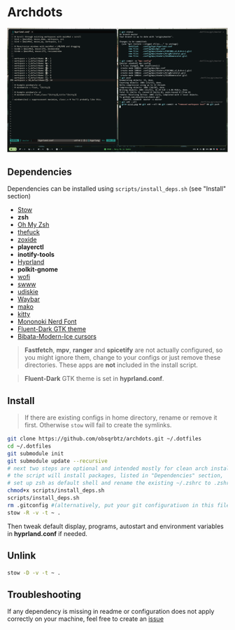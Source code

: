# Archdots

![preview](https://raw.githubusercontent.com/obsqrbtz/archdots/master/scrot.png)

## Dependencies

Dependencies can be installed using `scripts/install_deps.sh` (see "Install" section)

- [Stow](https://www.gnu.org/software/stow)
- **zsh**
- [Oh My Zsh](https://ohmyz.sh)
- [thefuck](https://github.com/nvbn/thefuck)
- [zoxide](https://github.com/ajeetdsouza/zoxide)
- **playerctl**
- **inotify-tools**
- [Hyprland](https://wiki.hyprland.org/Getting-Started/Installation)
- **polkit-gnome**
- [wofi](https://hg.sr.ht/~scoopta/wofi)
- [swww](https://github.com/LGFae/swww)
- [udiskie](https://github.com/coldfix/udiskie)
- [Waybar](https://github.com/Alexays/Waybar)
- [mako](https://github.com/emersion/mako)
- [kitty](https://sw.kovidgoyal.net/kitty/)
- [Mononoki Nerd Font](https://www.nerdfonts.com/font-downloads)
- [Fluent-Dark GTK theme](https://github.com/vinceliuice/Fluent-gtk-theme)
- [Bibata-Modern-Ice cursors](https://github.com/ful1e5/Bibata_Cursor)

> **Fastfetch**, **mpv**, **ranger** and **spicetify** are not actually configured, so you might ignore them, change to your configs or just remove these directories. 
These apps are **not** included in the install script.

> **Fluent-Dark** GTK theme is set in **hyprland.conf**.

## Install

> If there are existing configs in home directory, rename or remove it first. Otherwise `stow` will fail to create the symlinks.

```bash
git clone https://github.com/obsqrbtz/archdots.git ~/.dotfiles
cd ~/.dotfiles
git submodule init
git submodule update --recursive
# next two steps are optional and intended mostly for clean arch installation
# the script will install packages, listed in "Dependencies" section,
# set up zsh as default shell and rename the existing ~/.zshrc to .zshrc_old
chmod+x scripts/install_deps.sh
scripts/install_deps.sh
rm .gitconfig #(alternatively, put your git configuratiuon in this file)
stow -R -v -t ~ .
```

Then tweak default display, programs, autostart and environment variables in **hyprland.conf** if needed.

## Unlink

```bash
stow -D -v -t ~ .
```

## Troubleshooting

If any dependency is missing in readme or configuration does not apply correctly on your machine, feel free to create an [issue](https://github.com/obsqrbtz/archdots/issues)
